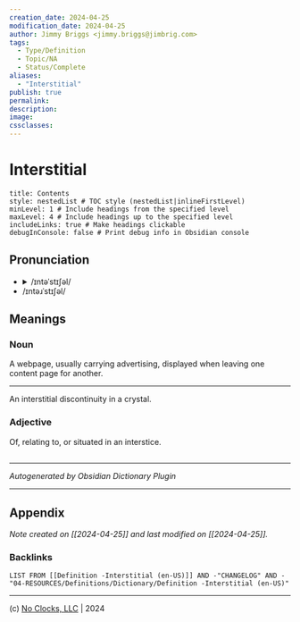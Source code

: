 ```yaml
---
creation_date: 2024-04-25
modification_date: 2024-04-25
author: Jimmy Briggs <jimmy.briggs@jimbrig.com>
tags:
  - Type/Definition
  - Topic/NA
  - Status/Complete
aliases:
  - "Interstitial"
publish: true
permalink:
description:
image:
cssclasses:
---
```


# Interstitial

```table-of-contents
title: Contents 
style: nestedList # TOC style (nestedList|inlineFirstLevel)
minLevel: 1 # Include headings from the specified level
maxLevel: 4 # Include headings up to the specified level
includeLinks: true # Make headings clickable
debugInConsole: false # Print debug info in Obsidian console
```

## Pronunciation

- <details><summary>/ɪntəˈstɪʃəl/</summary><audio controls><source src="https://api.dictionaryapi.dev/media/pronunciations/en/interstitial-uk.mp3"></audio></details>
- /ɪntəɹˈstɪʃəl/

## Meanings

### Noun

A webpage, usually carrying advertising, displayed when leaving one content page for another.

---

An interstitial discontinuity in a crystal.

### Adjective

Of, relating to, or situated in an interstice.



## 



***

*Autogenerated by Obsidian Dictionary Plugin*

***

## Appendix

*Note created on [[2024-04-25]] and last modified on [[2024-04-25]].*

### Backlinks

```dataview
LIST FROM [[Definition -Interstitial (en-US)]] AND -"CHANGELOG" AND -"04-RESOURCES/Definitions/Dictionary/Definition -Interstitial (en-US)"
```

***

(c) [No Clocks, LLC](https://github.com/noclocks) | 2024